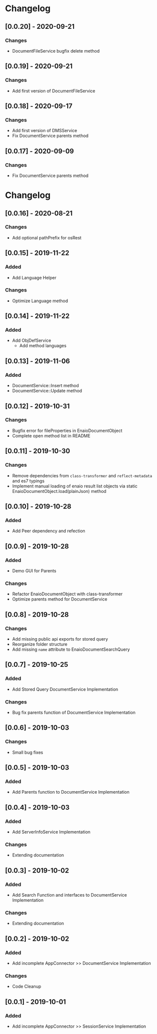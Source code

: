 # Changelog

## [0.0.20] - 2020-09-21

### Changes

- DocumentFileService bugfix delete method


## [0.0.19] - 2020-09-21

### Changes

- Add first version of DocumentFileService


## [0.0.18] - 2020-09-17

### Changes

- Add first version of DMSService
- Fix DocumentService parents method

## [0.0.17] - 2020-09-09

### Changes

- Fix DocumentService parents method

# Changelog

## [0.0.16] - 2020-08-21

### Changes

- Add optional pathPrefix for osRest 

## [0.0.15] - 2019-11-22

### Added

- Add Language Helper 
  
### Changes

- Optimize Language method

## [0.0.14] - 2019-11-22

### Added

- Add ObjDefService 
  - Add method languages

## [0.0.13] - 2019-11-06

### Added

- DocumentService::Insert method
- DocumentService::Update method

## [0.0.12] - 2019-10-31

### Changes

- Bugfix error for fileProperties in EnaioDocumentObject
- Complete open method list in README

## [0.0.11] - 2019-10-30

### Changes

- Remove dependencies from `class-transformer` and `reflect-metadata` and es7 typings
- Implement manual loading of enaio result list objects via static EnaioDocumentObject.load(plainJson) method

## [0.0.10] - 2019-10-28

### Added

- Add Peer dependency and refection

## [0.0.9] - 2019-10-28

### Added

- Demo GUI for Parents

### Changes

- Refactor EnaioDocumentObject with class-transformer
- Optimize parents method for DocumentService

## [0.0.8] - 2019-10-28

### Changes

- Add missing public api exports for stored query
- Reorganize folder structure
- Add missing `name` attribute to EnaioDocumentSearchQuery

## [0.0.7] - 2019-10-25

### Added

- Add Stored Query DocumentService Implementation

### Changes

- Bug fix parents function of DocumentService Implementation

## [0.0.6] - 2019-10-03

### Changes

- Small bug fixes


## [0.0.5] - 2019-10-03

### Added

- Add Parents function to DocumentService Implementation

## [0.0.4] - 2019-10-03

### Added

- Add ServerInfoService Implementation

### Changes

- Extending documentation

## [0.0.3] - 2019-10-02

### Added

- Add Search Function and interfaces to DocumentService Implementation

### Changes

- Extending documentation

## [0.0.2] - 2019-10-02

### Added

- Add incomplete AppConnector >> DocumentService Implementation

### Changes

- Code Cleanup

## [0.0.1] - 2019-10-01

### Added

- Add incomplete AppConnector >> SessionService Implementation
